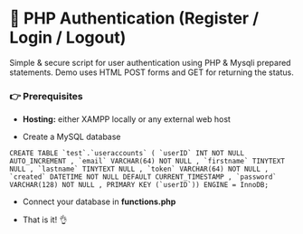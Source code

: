 # 🔐 PHP Authentication (Register / Login / Logout)
Simple & secure script for user authentication using PHP & Mysqli prepared statements. Demo uses HTML POST forms and GET for returning the status.

### 👉 Prerequisites
- **Hosting:** either XAMPP locally or any external web host

- Create a MySQL database
```
CREATE TABLE `test`.`useraccounts` ( `userID` INT NOT NULL AUTO_INCREMENT , `email` VARCHAR(64) NOT NULL , `firstname` TINYTEXT NULL , `lastname` TINYTEXT NULL , `token` VARCHAR(64) NOT NULL , `created` DATETIME NOT NULL DEFAULT CURRENT_TIMESTAMP , `password` VARCHAR(128) NOT NULL , PRIMARY KEY (`userID`)) ENGINE = InnoDB;
```

- Connect your database in **functions.php**

- That is it! 👌
